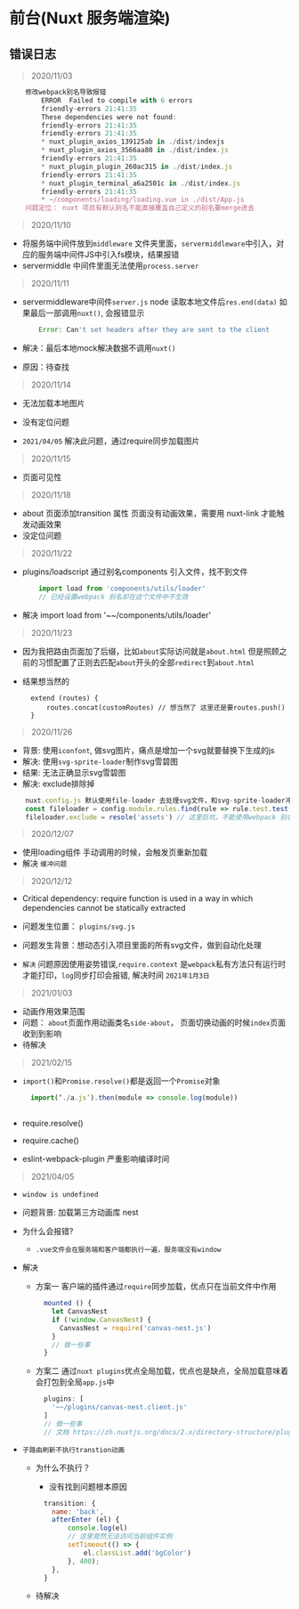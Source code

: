 # 前台(Nuxt 服务端渲染)

## 错误日志

> 2020/11/03

```js
    修改webpack别名导致报错
        ERROR  Failed to compile with 6 errors
        friendly-errors 21:41:35
        These dependencies were not found:
        friendly-errors 21:41:35
        friendly-errors 21:41:35
        * nuxt_plugin_axios_139125ab in ./dist/indexjs
        * nuxt_plugin_axios_3566aa80 in ./dist/index.js
        friendly-errors 21:41:35
        * nuxt_plugin_plugin_260ac315 in ./dist/index.js
        friendly-errors 21:41:35
        * nuxt_plugin_terminal_a6a2501c in ./dist/index.js
        friendly-errors 21:41:35
        * ~/components/loading/loading.vue in ./dist/App.js
    问题定位： nuxt 项目有默认别名不能直接覆盖自己定义的别名要merge进去  
```

>2020/11/10

+ 将服务端中间件放到`middleware` 文件夹里面，`servermiddleware`中引入，对应的服务端中间件JS中引入fs模块，结果报错
+ servermiddle 中间件里面无法使用`process.server`

>2020/11/11

+ servermiddleware中间件`server.js` node 读取本地文件后`res.end(data)` 如果最后一部调用`nuxt()`, 会报错显示

    ```js
        Error: Can't set headers after they are sent to the client
    ```

+ 解决：最后本地mock解决数据不调用`nuxt()`
+ 原因：待查找

> 2020/11/14

+ 无法加载本地图片
+ 没有定位问题

+ `2021/04/05` 解决此问题，通过require同步加载图片

> 2020/11/15

+ 页面可见性

> 2020/11/18

+ about 页面添加transition 属性 页面没有动画效果，需要用 nuxt-link 才能触发动画效果
+ 没定位问题

> 2020/11/22

+ plugins/loadscript 通过别名components 引入文件，找不到文件

    ```js
        import load from 'components/utils/loader'
        // 已经设置webpack 别名却在这个文件中不生效
    ```

+ 解决 import load from '~~/components/utils/loader'

> 2020/11/23

+ 因为我把路由页面加了后缀，比如`about`实际访问就是`about.html` 但是照顾之前的习惯配置了正则去匹配`about`开头的全部`redirect`到`about.html`
+ 结果想当然的

  ```JS
    extend (routes) {
        routes.concat(customRoutes) // 想当然了 这里还是要routes.push()
    }
  ```

>2020/11/26

+ 背景: 使用`iconfont`, 做svg图片，痛点是增加一个svg就要替换下生成的js
+ 解决: 使用`svg-sprite-loader`制作svg雪碧图
+ 结果: 无法正确显示svg雪碧图
+ 解决: exclude排除掉

```js
    nuxt.config.js 默认使用file-loader 去处理svg文件，和svg-sprite-loader冲突
    const fileloader = config.module.rules.find(rule => rule.test.test('.svg'))
    fileloader.exclude = resole('assets') // 这里巨坑，不能使用webpack 别名，需要自己配置
```

>2020/12/07

+ 使用loading组件 手动调用的时候，会触发页重新加载
+ 解决 `缓冲问题`

>2020/12/12

+ Critical dependency: require function is used in a way in which dependencies cannot be statically extracted
+ 问题发生位置： `plugins/svg.js`
+ 问题发生背景：想动态引入项目里面的所有svg文件，做到自动化处理

+ `解决` 问题原因使用姿势错误,`require.context` 是`webpack`私有方法只有运行时才能打印，`log`同步打印会报错, 解决时间 `2021年1月3日`

>2021/01/03

+ 动画作用效果范围
+ 问题： `about`页面作用动画类名`side-about`， 页面切换动画的时候`index`页面收到到影响
+ 待解决

>2021/02/15

+ `import()`和`Promise.resolve()`都是返回一个`Promise`对象

  ```js
    import(‘./a.js’).then(module => console.log(module))
    
  ```

+ require.resolve()
+ require.cache()

+ eslint-webpack-plugin 严重影响编译时间

>2021/04/05

+ `window is undefined`
+ 问题背景: 加载第三方动画库 nest
+ 为什么会报错?
  + `.vue文件会在服务端和客户端都执行一遍，服务端没有window`
+ 解决
  + 方案一 客户端的插件通过`require`同步加载，优点只在当前文件中作用

    ```js
      mounted () {
        let CanvasNest
        if (!window.CanvasNest) {
          CanvasNest = require('canvas-nest.js')
        }
        // 做一些事
      }    
    ```

  + 方案二 通过`nuxt plugins`优点全局加载，优点也是缺点，全局加载意味着会打包到全局`app.js`中

    ```nuxt.config.js
      plugins: [
        '~~/plugins/canvas-nest.client.js'
      ]
      // 做一些事
      // 文档 https://zh.nuxtjs.org/docs/2.x/directory-structure/plugins/
    ```

+ `子路由刷新不执行transtion动画`
  + 为什么不执行？
    + 没有找到问题根本原因

    ```js
      transition: {
        name: 'back',
        afterEnter (el) {
            console.log(el)
            // 这里竟然无法访问当前组件实例
            setTimeout(() => {
                el.classList.add('bgColor')
            }, 400);
        },
      }
    ```

  + 待解决
  
